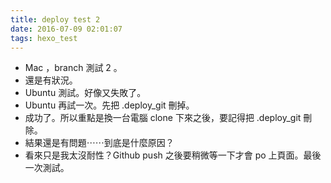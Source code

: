 ```yaml
---
title: deploy test 2
date: 2016-07-09 02:01:07
tags: hexo_test
---
```


- Mac ，branch 測試 2 。
- 還是有狀況。
- Ubuntu 測試。好像又失敗了。
- Ubuntu 再試一次。先把 .deploy_git 刪掉。
- 成功了。所以重點是換一台電腦 clone 下來之後，要記得把 .deploy_git 刪除。
- 結果還是有問題⋯⋯到底是什麼原因？
- 看來只是我太沒耐性？Github push 之後要稍微等一下才會 po 上頁面。最後一次測試。
